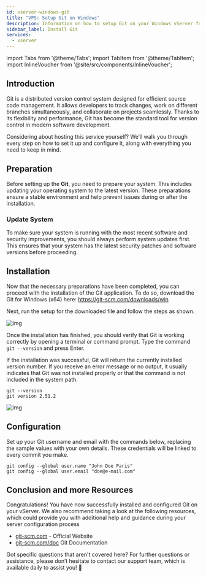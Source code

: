 ```yaml
---
id: vserver-windows-git
title: "VPS: Setup Git on Windows"
description: Information on how to setup Git on your Windows vServer from ZAP-Hosting - ZAP-Hosting.com documentation
sidebar_label: Install Git
services:
  - vserver
---
```


import Tabs from '@theme/Tabs';
import TabItem from '@theme/TabItem';
import InlineVoucher from '@site/src/components/InlineVoucher';

## Introduction

Git is a distributed version control system designed for efficient source code management. It allows developers to track changes, work on different branches simultaneously, and collaborate on projects seamlessly. Thanks to its flexibility and performance, Git has become the standard tool for version control in modern software development.

Considering about hosting this service yourself? We’ll walk you through every step on how to set it up and configure it, along with everything you need to keep in mind.

<InlineVoucher />



## Preparation

Before setting up the **Git**, you need to prepare your system. This includes updating your operating system to the latest version. These preparations ensure a stable environment and help prevent issues during or after the installation.


### Update System
To make sure your system is running with the most recent software and security improvements, you should always perform system updates first. This ensures that your system has the latest security patches and software versions before proceeding.



## Installation

Now that the necessary preparations have been completed, you can proceed with the installation of the Git application. To do so, download the Git for Windows (x64) here: https://git-scm.com/downloads/win 

Next, run the setup for the downloaded file and follow the steps as shown.

![img](https://screensaver01.zap-hosting.com/index.php/s/Y3Rme8q9LHSk4fg/download)

Once the installation has finished, you should verify that Git is working correctly by opening a terminal or command prompt. Type the command `git --version` and press Enter.

If the installation was successful, Git will return the currently installed version number. If you receive an error message or no output, it usually indicates that Git was not installed properly or that the command is not included in the system path.

```
git --version
git version 2.51.2
```

![img](https://screensaver01.zap-hosting.com/index.php/s/FDDLGnLkStfb7nY/preview)



## Configuration

Set up your Git username and email with the commands below, replacing the sample values with your own details. These credentials will be linked to every commit you make.

```
git config --global user.name "John Doe Paris"
git config --global user.email "doe@e-mail.com"
```



## Conclusion and more Resources

Congratulations! You have now successfully installed and configured Git on your vServer. We also recommend taking a look at the following resources, which could provide you with additional help and guidance during your server configuration process

- [git-scm.com](https://git-scm.com/) - Official Website
- [git-scm.com/doc](https://git-scm.com/doc) Git Documentation

Got specific questions that aren't covered here? For further questions or assistance, please don’t hesitate to contact our support team, which is available daily to assist you! 🙂



<InlineVoucher />